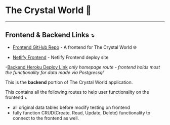 # The Crystal World 💎

<hr>

## Frontend & Backend Links ⤵️

- [Frontend GitHub Repo](https://github.com/amber-king/crystal-world-frontend) - A frontend for The Crystal World 🌐

- [Netlify Frontend](TBA) - Netlify Frontend deploy site

-[Backend Heroku Deploy Link](https://crystal-world-backend-f03cc002ba51.herokuapp.com/) <i>only homepage route - frontend holds most the functionality for data made via Postgressql</i>

This is the <b>backend</b> portion of The Crystal World application.

This contains all the following routes to help user functionality on the frontend ⤵

- all original data tables before modify testing on frontend
  <br>
- fully function CRUD(Create, Read, Update, Delete) functionality to connect to the frontend as well.
